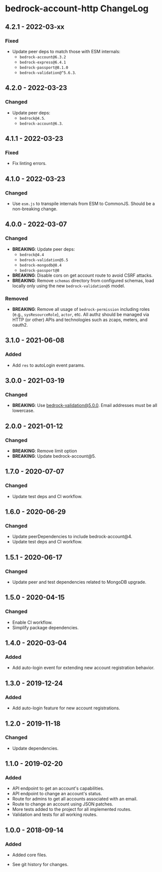 # bedrock-account-http ChangeLog

## 4.2.1 - 2022-03-xx

### Fixed
- Update peer deps to match those with ESM internals:
  - `bedrock-account@6.3.2`
  - `bedrock-express@6.4.1`
  - `bedrock-passport@8.1.0`
  - `bedrock-validation@^5.6.3`.

## 4.2.0 - 2022-03-23

### Changed
- Update peer deps:
  - `bedrock@4.5`.
  - `bedrock-account@6.3`.

## 4.1.1 - 2022-03-23

### Fixed
- Fix linting errors.

## 4.1.0 - 2022-03-23

### Changed
- Use `esm.js` to transpile internals from ESM to CommonJS. Should be
  a non-breaking change.

## 4.0.0 - 2022-03-07

### Changed
- **BREAKING**: Update peer deps:
  - `bedrock@4.4`
  - `bedrock-validation@5.5`
  - `bedrock-mongodb@8.4`
  - `bedrock-passport@8`
- **BREAKING**: Disable cors on get account route to avoid CSRF attacks.
- **BREAKING**: Remove `schemas` directory from configured schemas, load
  locally only using the new `bedrock-validation@5` model.

### Removed
- **BREAKING**: Remove all usage of `bedrock-permission` including
  roles (e.g., `sysResourceRole`), `actor`, etc. All authz should
  be managed via HTTP (or other) APIs and technologies such as
  zcaps, meters, and oauth2.

## 3.1.0 - 2021-06-08

### Added
- Add `res` to autoLogin event params.

## 3.0.0 - 2021-03-19

### Changed
- **BREAKING**: Use bedrock-validation@5.0.0. Email addresses must be all
  lowercase.

## 2.0.0 - 2021-01-12

### Changed
- **BREAKING**: Remove limit option
- **BREAKING**: Update bedrock-account@5.

## 1.7.0 - 2020-07-07

### Changed
- Update test deps and CI workflow.

## 1.6.0 - 2020-06-29

### Changed
- Update peerDependencies to include bedrock-account@4.
- Update test deps and CI workflow.

## 1.5.1 - 2020-06-17

### Changed
- Update peer and test dependencies related to MongoDB upgrade.

## 1.5.0 - 2020-04-15

### Changed
- Enable CI workflow.
- Simplify package dependencies.

## 1.4.0 - 2020-03-04

### Added
- Add auto-login event for extending new account registration
  behavior.

## 1.3.0 - 2019-12-24

### Added
- Add auto-login feature for new account registrations.

## 1.2.0 - 2019-11-18

### Changed
- Update dependencies.

## 1.1.0 - 2019-02-20

### Added
- API endpoint to get an account's capabilities.
- API endpoint to change an account's status.
- Route for admins to get all accounts associated with an email.
- Route to change an account using JSON patches.
- More tests added to the project for all implemented routes.
- Validation and tests for all working routes.

## 1.0.0 - 2018-09-14

### Added
- Added core files.

- See git history for changes.
